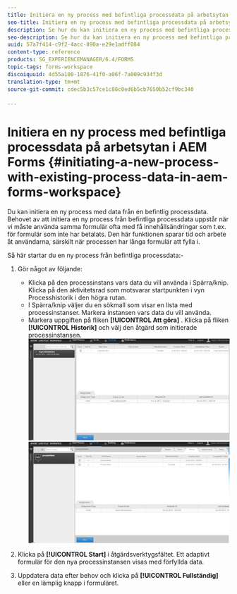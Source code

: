 ```yaml
---
title: Initiera en ny process med befintliga processdata på arbetsytan i AEM Forms
seo-title: Initiera en ny process med befintliga processdata på arbetsytan i AEM Forms
description: Se hur du kan initiera en ny process med befintliga processdata på arbetsytan i AEM Forms.
seo-description: Se hur du kan initiera en ny process med befintliga processdata på arbetsytan i AEM Forms.
uuid: 57a7f414-c9f2-4acc-890a-e29e1adff084
content-type: reference
products: SG_EXPERIENCEMANAGER/6.4/FORMS
topic-tags: forms-workspace
discoiquuid: 4d55a100-1876-41f0-a06f-7a009c934f3d
translation-type: tm+mt
source-git-commit: cdec5b3c57ce1c80c0ed6b5cb7650b52cf9bc340

---
```



# Initiera en ny process med befintliga processdata på arbetsytan i AEM Forms {#initiating-a-new-process-with-existing-process-data-in-aem-forms-workspace}

Du kan initiera en ny process med data från en befintlig processdata. Behovet av att initiera en ny process från befintliga processdata uppstår när vi måste använda samma formulär ofta med få innehållsändringar som t.ex. för formulär som inte har betalats. Den här funktionen sparar tid och arbete åt användarna, särskilt när processen har långa formulär att fylla i.

Så här startar du en ny process från befintliga processdata:-

1. Gör något av följande:

   * Klicka på den processinstans vars data du vill använda i Spärra/knip. Klicka på den aktivitetsrad som motsvarar startpunkten i vyn Processhistorik i den högra rutan.
   * I Spärra/knip väljer du en sökmall som visar en lista med processinstanser. Markera instansen vars data du vill använda.
   * Markera uppgiften på fliken **[!UICONTROL Att göra]** . Klicka på fliken **[!UICONTROL Historik]** och välj den åtgärd som initierade processinstansen.
   ![start3](assets/start3.png) ![start1](assets/start1.png)

1. Klicka på **[!UICONTROL Start]** i åtgärdsverktygsfältet. Ett adaptivt formulär för den nya processinstansen visas med förfyllda data.

1. Uppdatera data efter behov och klicka på **[!UICONTROL Fullständig]** eller en lämplig knapp i formuläret.

